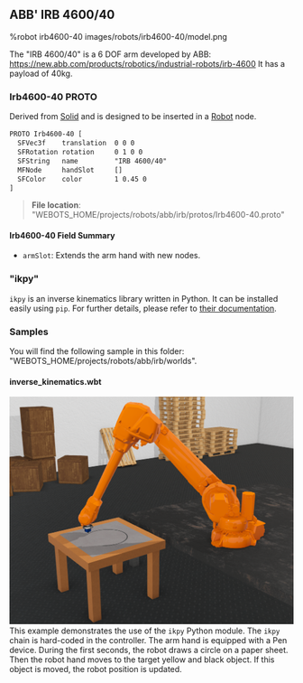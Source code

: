 ## ABB' IRB 4600/40

%robot irb4600-40 images/robots/irb4600-40/model.png

The "IRB 4600/40" is a 6 DOF arm developed by ABB: https://new.abb.com/products/robotics/industrial-robots/irb-4600
It has a payload of 40kg.

### Irb4600-40 PROTO

Derived from [Solid](../reference/solid.md) and is designed to be inserted in a [Robot](../reference/robot.md) node.

```
PROTO Irb4600-40 [
  SFVec3f    translation  0 0 0
  SFRotation rotation     0 1 0 0
  SFString   name         "IRB 4600/40"
  MFNode     handSlot     []
  SFColor    color        1 0.45 0
]
```

> **File location**: "WEBOTS\_HOME/projects/robots/abb/irb/protos/Irb4600-40.proto"

#### Irb4600-40 Field Summary

- `armSlot`: Extends the arm hand with new nodes.

### "ikpy"

`ikpy` is an inverse kinematics library written in Python.
It can be installed easily using `pip`.
For further details, please refer to [their documentation](https://github.com/Phylliade/ikpy).

### Samples

You will find the following sample in this folder: "WEBOTS\_HOME/projects/robots/abb/irb/worlds".

#### inverse\_kinematics.wbt

![inverse_kinematics.wbt.png](images/robots/irb4600-40/inverse_kinematics.wbt.png) This example demonstrates the use of the `ikpy` Python module.
The `ikpy` chain is hard-coded in the controller.
The arm hand is equipped with a Pen device.
During the first seconds, the robot draws a circle on a paper sheet.
Then the robot hand moves to the target yellow and black object.
If this object is moved, the robot position is updated.
